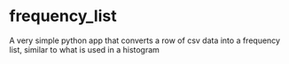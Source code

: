 frequency_list
==============

A very simple python app that converts a row of csv data into a frequency list, similar to what is used in a histogram
